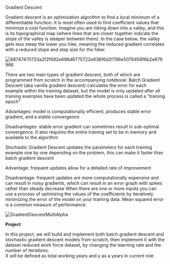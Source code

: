 Gradient Descent

Gradient descent is an optimization algorithm to find a local minimum of a differentiable function. It is most often used to find coefficient values that minimize a cost function.
Imagine you are hiking down into a valley, and this is its topographical map (where lines that are closer together indicate the slope of the valley is steeper between them). In the case below, the valley gets less steep the lower you hike, meaning the reduced gradient correlates with a reduced slope and step size for the hiker.


![68747470733a2f2f692e696d6775722e636f6d2f786e5076456f6b2e676966](https://user-images.githubusercontent.com/119718873/205538561-9cf8c940-d581-403c-af20-6f0bfbc515d7.gif)




There are two main types of gradient descent, both of which are programmed from scratch in the accompanying notebook:
Batch Gradient Descent (aka vanilla gradient descent)
calculates the error for each example within the training dataset, but the model is only updated after all training examples have been updated
the whole process is called a "training epoch"

Advantages: model is computationally efficient, produces stable error gradient, and a stable convergence

Disadvantages: stable error gradient can sometimes result in sub-optimal convergence. It also requires the entire training set to be in memory and available to the algorithm

Stochastic Gradient Descent updates the parameters for each training example one by one
depending on the problem, this can make it faster than batch gradient descent

Advantage: frequent updates allow for a detailed rate of improvement

Disadvantage: frequent updates are more computationally expensive and can result in noisy gradients, which can result in an error graph with spikes rather than steady decrease
When there are one or more inputs you can use a process of optimizing the values of the coefficients by iteratively minimizing the error of the model on your training data.
Mean squared error is a common measure of performance:

![GradientDescentMultiAlpha](https://user-images.githubusercontent.com/119718873/205538650-86a7e698-2463-4019-8ce6-ccbc833bddf5.png)


**Project**

In this project, we will build and implement both batch gradient descent and stochastic gradient descent models from scratch, 
then implement it with the dataset reduced work force dataset, by changing the learning rate and the number of iterations.   
X will be defined as total working years and y as a years in current role

